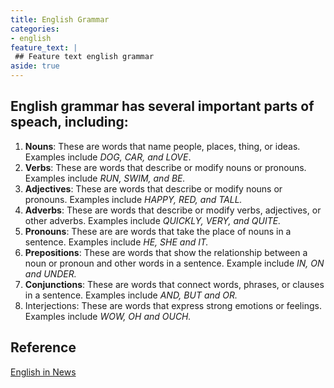 ```yaml
---
title: English Grammar
categories:
- english
feature_text: |
 ## Feature text english grammar
aside: true
---
```

## English grammar has several important parts of speach, including:

1. **Nouns**: These are words that name people, places, thing, or ideas. Examples include *DOG, CAR, and LOVE*.
2. **Verbs**: These are words that describe or modify nouns or pronouns. Examples include *RUN, SWIM, and BE.*
3. **Adjectives**: These are words that describe or modify nouns or pronouns. Examples include *HAPPY, RED, and TALL.*
4. **Adverbs**: These are words that describe or modify verbs, adjectives, or other adverbs. Examples include *QUICKLY, VERY, and QUITE.*
5. **Pronouns**: These are are words that take the place of nouns in a sentence. Examples include *HE, SHE and IT.*
6. **Prepositions**: These are words that show the relationship between a noun or pronoun and other words in a sentence. Example include *IN, ON and UNDER.*
7. **Conjunctions**: These are words that connect words, phrases, or clauses in a sentence. Examples include *AND, BUT and OR.*
8. Interjections: These are words that express strong emotions or feelings. Examples include *WOW, OH and OUCH.*

## Reference

[English in News](https://www.youtube.com/watch?v=QXVzmzhxWWc)
